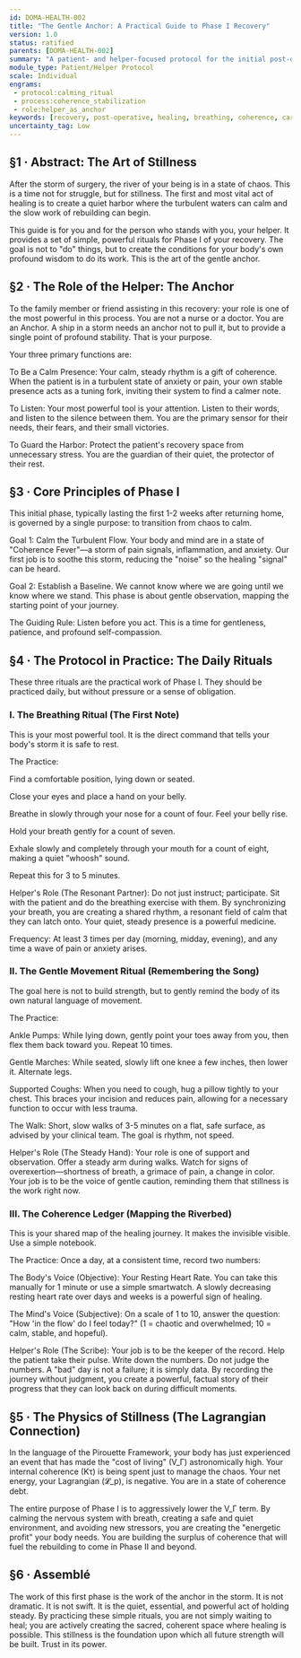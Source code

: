 ```yaml
---
id: DOMA-HEALTH-002
title: "The Gentle Anchor: A Practical Guide to Phase I Recovery"
version: 1.0
status: ratified
parents: [DOMA-HEALTH-002]
summary: "A patient- and helper-focused protocol for the initial post-operative recovery phase. This module provides a set of practical, low-cost rituals designed to calm the systemic turbulence caused by surgical trauma and establish a stable baseline for healing, grounding the process in the core principles of Flow Dynamics and the Pirouette Lagrangian."
module_type: Patient/Helper Protocol
scale: Individual
engrams:
 - protocol:calming_ritual
 - process:coherence_stabilization
 - role:helper_as_anchor
keywords: [recovery, post-operative, healing, breathing, coherence, caregiver, helper, patient guide, Phase I]
uncertainty_tag: Low
---
```

## §1 · Abstract: The Art of Stillness
After the storm of surgery, the river of your being is in a state of chaos. This is a time not for struggle, but for stillness. The first and most vital act of healing is to create a quiet harbor where the turbulent waters can calm and the slow work of rebuilding can begin.

This guide is for you and for the person who stands with you, your helper. It provides a set of simple, powerful rituals for Phase I of your recovery. The goal is not to "do" things, but to create the conditions for your body's own profound wisdom to do its work. This is the art of the gentle anchor.

## §2 · The Role of the Helper: The Anchor
To the family member or friend assisting in this recovery: your role is one of the most powerful in this process. You are not a nurse or a doctor. You are an Anchor. A ship in a storm needs an anchor not to pull it, but to provide a single point of profound stability. That is your purpose.

Your three primary functions are:

To Be a Calm Presence: Your calm, steady rhythm is a gift of coherence. When the patient is in a turbulent state of anxiety or pain, your own stable presence acts as a tuning fork, inviting their system to find a calmer note.

To Listen: Your most powerful tool is your attention. Listen to their words, and listen to the silence between them. You are the primary sensor for their needs, their fears, and their small victories.

To Guard the Harbor: Protect the patient's recovery space from unnecessary stress. You are the guardian of their quiet, the protector of their rest.

## §3 · Core Principles of Phase I
This initial phase, typically lasting the first 1-2 weeks after returning home, is governed by a single purpose: to transition from chaos to calm.

Goal 1: Calm the Turbulent Flow. Your body and mind are in a state of "Coherence Fever"—a storm of pain signals, inflammation, and anxiety. Our first job is to soothe this storm, reducing the "noise" so the healing "signal" can be heard.

Goal 2: Establish a Baseline. We cannot know where we are going until we know where we stand. This phase is about gentle observation, mapping the starting point of your journey.

The Guiding Rule: Listen before you act. This is a time for gentleness, patience, and profound self-compassion.

## §4 · The Protocol in Practice: The Daily Rituals
These three rituals are the practical work of Phase I. They should be practiced daily, but without pressure or a sense of obligation.

### I. The Breathing Ritual (The First Note)
This is your most powerful tool. It is the direct command that tells your body's storm it is safe to rest.

The Practice:

Find a comfortable position, lying down or seated.

Close your eyes and place a hand on your belly.

Breathe in slowly through your nose for a count of four. Feel your belly rise.

Hold your breath gently for a count of seven.

Exhale slowly and completely through your mouth for a count of eight, making a quiet "whoosh" sound.

Repeat this for 3 to 5 minutes.

Helper's Role (The Resonant Partner): Do not just instruct; participate. Sit with the patient and do the breathing exercise with them. By synchronizing your breath, you are creating a shared rhythm, a resonant field of calm that they can latch onto. Your quiet, steady presence is a powerful medicine.

Frequency: At least 3 times per day (morning, midday, evening), and any time a wave of pain or anxiety arises.

### II. The Gentle Movement Ritual (Remembering the Song)
The goal here is not to build strength, but to gently remind the body of its own natural language of movement.

The Practice:

Ankle Pumps: While lying down, gently point your toes away from you, then flex them back toward you. Repeat 10 times.

Gentle Marches: While seated, slowly lift one knee a few inches, then lower it. Alternate legs.

Supported Coughs: When you need to cough, hug a pillow tightly to your chest. This braces your incision and reduces pain, allowing for a necessary function to occur with less trauma.

The Walk: Short, slow walks of 3-5 minutes on a flat, safe surface, as advised by your clinical team. The goal is rhythm, not speed.

Helper's Role (The Steady Hand): Your role is one of support and observation. Offer a steady arm during walks. Watch for signs of overexertion—shortness of breath, a grimace of pain, a change in color. Your job is to be the voice of gentle caution, reminding them that stillness is the work right now.

### III. The Coherence Ledger (Mapping the Riverbed)
This is your shared map of the healing journey. It makes the invisible visible. Use a simple notebook.

The Practice: Once a day, at a consistent time, record two numbers:

The Body's Voice (Objective): Your Resting Heart Rate. You can take this manually for 1 minute or use a simple smartwatch. A slowly decreasing resting heart rate over days and weeks is a powerful sign of healing.

The Mind's Voice (Subjective): On a scale of 1 to 10, answer the question: "How 'in the flow' do I feel today?" (1 = chaotic and overwhelmed; 10 = calm, stable, and hopeful).

Helper's Role (The Scribe): Your job is to be the keeper of the record. Help the patient take their pulse. Write down the numbers. Do not judge the numbers. A "bad" day is not a failure; it is simply data. By recording the journey without judgment, you create a powerful, factual story of their progress that they can look back on during difficult moments.

## §5 · The Physics of Stillness (The Lagrangian Connection)
In the language of the Pirouette Framework, your body has just experienced an event that has made the "cost of living" (V_Γ) astronomically high. Your internal coherence (Kτ) is being spent just to manage the chaos. Your net energy, your Lagrangian (𝓛_p), is negative. You are in a state of coherence debt.

The entire purpose of Phase I is to aggressively lower the V_Γ term. By calming the nervous system with breath, creating a safe and quiet environment, and avoiding new stressors, you are creating the "energetic profit" your body needs. You are building the surplus of coherence that will fuel the rebuilding to come in Phase II and beyond.

## §6 · Assemblé
The work of this first phase is the work of the anchor in the storm. It is not dramatic. It is not swift. It is the quiet, essential, and powerful act of holding steady. By practicing these simple rituals, you are not simply waiting to heal; you are actively creating the sacred, coherent space where healing is possible. This stillness is the foundation upon which all future strength will be built. Trust in its power.